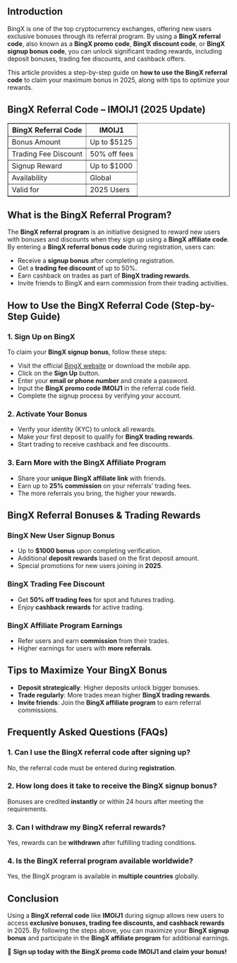 <h2>Introduction</h2>
<p>BingX is one of the top cryptocurrency exchanges, offering new users exclusive bonuses through its referral program. By using a <strong>BingX referral code</strong>, also known as a <strong>BingX promo code</strong>, <strong>BingX discount code</strong>, or <strong>BingX signup bonus code</strong>, you can unlock significant trading rewards, including deposit bonuses, trading fee discounts, and cashback offers.</p>
<p>This article provides a step-by-step guide on <strong>how to use the BingX referral code</strong> to claim your maximum bonus in 2025, along with tips to optimize your rewards.</p>

<h2>BingX Referral Code – IMOIJ1 (2025 Update)</h2>
<table border="1">
    <tr>
        <th>BingX Referral Code</th>
        <th>IMOIJ1</th>
    </tr>
    <tr>
        <td>Bonus Amount</td>
        <td>Up to $5125</td>
    </tr>
    <tr>
        <td>Trading Fee Discount</td>
        <td>50% off fees</td>
    </tr>
    <tr>
        <td>Signup Reward</td>
        <td>Up to $1000</td>
    </tr>
    <tr>
        <td>Availability</td>
        <td>Global</td>
    </tr>
    <tr>
        <td>Valid for</td>
        <td>2025 Users</td>
    </tr>
</table>

<h2>What is the BingX Referral Program?</h2>
<p>The <strong>BingX referral program</strong> is an initiative designed to reward new users with bonuses and discounts when they sign up using a <strong>BingX affiliate code</strong>. By entering a <strong>BingX referral bonus code</strong> during registration, users can:</p>
<ul>
    <li>Receive a <strong>signup bonus</strong> after completing registration.</li>
    <li>Get a <strong>trading fee discount</strong> of up to 50%.</li>
    <li>Earn cashback on trades as part of <strong>BingX trading rewards</strong>.</li>
    <li>Invite friends to BingX and earn commission from their trading activities.</li>
</ul>

<h2>How to Use the BingX Referral Code (Step-by-Step Guide)</h2>
<h3>1. Sign Up on BingX</h3>
<p>To claim your <strong>BingX signup bonus</strong>, follow these steps:</p>
<ul>
    <li>Visit the official <a href="https://bingx.com/invite/IMOIJ1">BingX website</a> or download the mobile app.</li>
    <li>Click on the <strong>Sign Up</strong> button.</li>
    <li>Enter your <strong>email or phone number</strong> and create a password.</li>
    <li>Input the <strong>BingX promo code IMOIJ1</strong> in the referral code field.</li>
    <li>Complete the signup process by verifying your account.</li>
</ul>

<h3>2. Activate Your Bonus</h3>
<ul>
    <li>Verify your identity (KYC) to unlock all rewards.</li>
    <li>Make your first deposit to qualify for <strong>BingX trading rewards</strong>.</li>
    <li>Start trading to receive cashback and fee discounts.</li>
</ul>

<h3>3. Earn More with the BingX Affiliate Program</h3>
<ul>
    <li>Share your <strong>unique BingX affiliate link</strong> with friends.</li>
    <li>Earn up to <strong>25% commission</strong> on your referrals’ trading fees.</li>
    <li>The more referrals you bring, the higher your rewards.</li>
</ul>

<h2>BingX Referral Bonuses & Trading Rewards</h2>
<h3>BingX New User Signup Bonus</h3>
<ul>
    <li>Up to <strong>$1000 bonus</strong> upon completing verification.</li>
    <li>Additional <strong>deposit rewards</strong> based on the first deposit amount.</li>
    <li>Special promotions for new users joining in <strong>2025</strong>.</li>
</ul>

<h3>BingX Trading Fee Discount</h3>
<ul>
    <li>Get <strong>50% off trading fees</strong> for spot and futures trading.</li>
    <li>Enjoy <strong>cashback rewards</strong> for active trading.</li>
</ul>

<h3>BingX Affiliate Program Earnings</h3>
<ul>
    <li>Refer users and earn <strong>commission</strong> from their trades.</li>
    <li>Higher earnings for users with <strong>more referrals</strong>.</li>
</ul>

<h2>Tips to Maximize Your BingX Bonus</h2>
<ul>
    <li><strong>Deposit strategically</strong>: Higher deposits unlock bigger bonuses.</li>
    <li><strong>Trade regularly</strong>: More trades mean higher <strong>BingX trading rewards</strong>.</li>
    <li><strong>Invite friends</strong>: Join the <strong>BingX affiliate program</strong> to earn referral commissions.</li>
</ul>

<h2>Frequently Asked Questions (FAQs)</h2>
<h3>1. Can I use the BingX referral code after signing up?</h3>
<p>No, the referral code must be entered during <strong>registration</strong>.</p>

<h3>2. How long does it take to receive the BingX signup bonus?</h3>
<p>Bonuses are credited <strong>instantly</strong> or within 24 hours after meeting the requirements.</p>

<h3>3. Can I withdraw my BingX referral rewards?</h3>
<p>Yes, rewards can be <strong>withdrawn</strong> after fulfilling trading conditions.</p>

<h3>4. Is the BingX referral program available worldwide?</h3>
<p>Yes, the BingX program is available in <strong>multiple countries</strong> globally.</p>

<h2>Conclusion</h2>
<p>Using a <strong>BingX referral code</strong> like <strong>IMOIJ1</strong> during signup allows new users to access <strong>exclusive bonuses, trading fee discounts, and cashback rewards</strong> in 2025. By following the steps above, you can maximize your <strong>BingX signup bonus</strong> and participate in the <strong>BingX affiliate program</strong> for additional earnings.</p>
<p>📌 <strong>Sign up today with the BingX promo code IMOIJ1 and claim your bonus!</strong></p>
